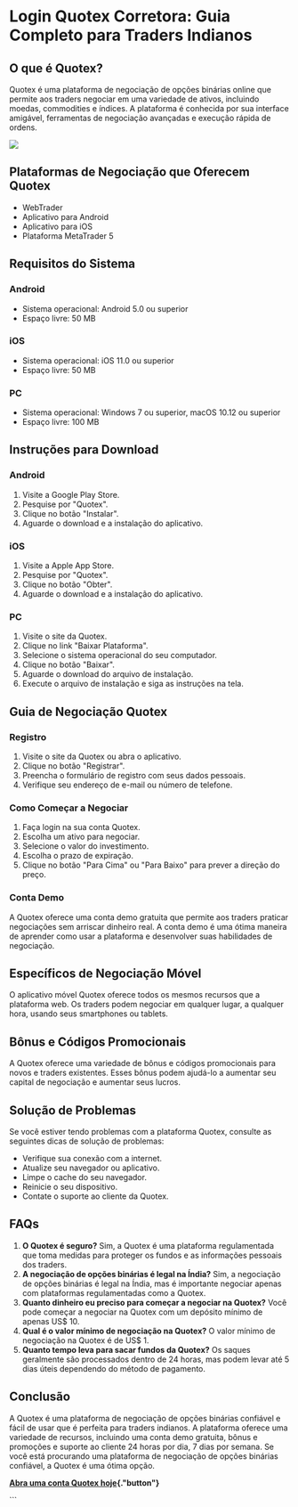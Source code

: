 # Login Quotex Corretora: Guia Completo para Traders Indianos

## O que é Quotex?

Quotex é uma plataforma de negociação de opções binárias online que
permite aos traders negociar em uma variedade de ativos, incluindo
moedas, commodities e índices. A plataforma é conhecida por sua
interface amigável, ferramentas de negociação avançadas e execução
rápida de ordens.

[![](https://static.quotex.io/files/12_en/300_250.jpg)](https://traff.sbs/brokerqxlid)

## Plataformas de Negociação que Oferecem Quotex

-   WebTrader
-   Aplicativo para Android
-   Aplicativo para iOS
-   Plataforma MetaTrader 5

## Requisitos do Sistema

### Android

-   Sistema operacional: Android 5.0 ou superior
-   Espaço livre: 50 MB

### iOS

-   Sistema operacional: iOS 11.0 ou superior
-   Espaço livre: 50 MB

### PC

-   Sistema operacional: Windows 7 ou superior, macOS 10.12 ou superior
-   Espaço livre: 100 MB

## Instruções para Download

### Android

1.  Visite a Google Play Store.
2.  Pesquise por "Quotex".
3.  Clique no botão "Instalar".
4.  Aguarde o download e a instalação do aplicativo.

### iOS

1.  Visite a Apple App Store.
2.  Pesquise por "Quotex".
3.  Clique no botão "Obter".
4.  Aguarde o download e a instalação do aplicativo.

### PC

1.  Visite o site da Quotex.
2.  Clique no link "Baixar Plataforma".
3.  Selecione o sistema operacional do seu computador.
4.  Clique no botão "Baixar".
5.  Aguarde o download do arquivo de instalação.
6.  Execute o arquivo de instalação e siga as instruções na tela.

## Guia de Negociação Quotex

### Registro

1.  Visite o site da Quotex ou abra o aplicativo.
2.  Clique no botão "Registrar".
3.  Preencha o formulário de registro com seus dados pessoais.
4.  Verifique seu endereço de e-mail ou número de telefone.

### Como Começar a Negociar

1.  Faça login na sua conta Quotex.
2.  Escolha um ativo para negociar.
3.  Selecione o valor do investimento.
4.  Escolha o prazo de expiração.
5.  Clique no botão "Para Cima" ou "Para Baixo" para prever
    a direção do preço.

### Conta Demo

A Quotex oferece uma conta demo gratuita que permite aos traders
praticar negociações sem arriscar dinheiro real. A conta demo é uma
ótima maneira de aprender como usar a plataforma e desenvolver suas
habilidades de negociação.

## Específicos de Negociação Móvel

O aplicativo móvel Quotex oferece todos os mesmos recursos que a
plataforma web. Os traders podem negociar em qualquer lugar, a qualquer
hora, usando seus smartphones ou tablets.

## Bônus e Códigos Promocionais

A Quotex oferece uma variedade de bônus e códigos promocionais para
novos e traders existentes. Esses bônus podem ajudá-lo a aumentar seu
capital de negociação e aumentar seus lucros.

## Solução de Problemas

Se você estiver tendo problemas com a plataforma Quotex, consulte as
seguintes dicas de solução de problemas:

-   Verifique sua conexão com a internet.
-   Atualize seu navegador ou aplicativo.
-   Limpe o cache do seu navegador.
-   Reinicie o seu dispositivo.
-   Contate o suporte ao cliente da Quotex.

## FAQs

1.  **O Quotex é seguro?** Sim, a Quotex é uma plataforma regulamentada
    que toma medidas para proteger os fundos e as informações pessoais
    dos traders.
2.  **A negociação de opções binárias é legal na Índia?** Sim, a
    negociação de opções binárias é legal na Índia, mas é importante
    negociar apenas com plataformas regulamentadas como a Quotex.
3.  **Quanto dinheiro eu preciso para começar a negociar na Quotex?**
    Você pode começar a negociar na Quotex com um depósito mínimo de
    apenas US\$ 10.
4.  **Qual é o valor mínimo de negociação na Quotex?** O valor mínimo de
    negociação na Quotex é de US\$ 1.
5.  **Quanto tempo leva para sacar fundos da Quotex?** Os saques
    geralmente são processados dentro de 24 horas, mas podem levar até 5
    dias úteis dependendo do método de pagamento.

## Conclusão

A Quotex é uma plataforma de negociação de opções binárias confiável e
fácil de usar que é perfeita para traders indianos. A plataforma oferece
uma variedade de recursos, incluindo uma conta demo gratuita, bônus e
promoções e suporte ao cliente 24 horas por dia, 7 dias por semana. Se
você está procurando uma plataforma de negociação de opções binárias
confiável, a Quotex é uma ótima opção.

**[Abra uma conta Quotex
hoje](\%22https://traff.sbs/brokerqxsignup\%22){."button"}**

\`\`\`

